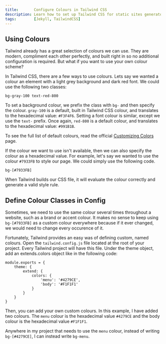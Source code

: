 ```yaml
---
title:       Configure Colours in Tailwind CSS
description: Learn how to set up Tailwind CSS for static sites generators, like Jekyll, so it can be used on GitHub Pages and other static hosts.
tags:        [Jekyll, TailwindCSS]
---
```


## Using Colours

Tailwind already has a great selection of colours we can use. They are modern, compliment each other perfectly, and built right in so no additional configuration is required. But what if you want to use your own colour scheme?

In Tailwind CSS, there are a few ways to use colours. Lets say we wanted a colour an element with a light grey background and dark red font. We could use the following two classes:

    bg-gray-100	text-red-800

To set a background colour, we prefix the class with `bg-` and then specify the colour. `gray-100` is a default, built in Tailwind CSS colour, and translates to the hexadecimal value: `#F3F4F6`. Setting a font colour is similar, except we use the `text-` prefix. Once again, `red-800` is a default colour, and translates to the hexadecimal value: `#991B1B`.

To see the full list of default colours, read the official [Customizing Colors](https://tailwindcss.com/docs/customizing-colors) page.

If the colour we want to use isn't available, then we can also specify the colour as a hexadecimal value. For example, let's say we wanted to use the colour `#7933FB` to style our page. We could simply use the following code.

    bg-[#7933FB]

When Tailwind builds our CSS file, it will evaluate the colour correctly and generate a valid style rule.

## Define Colour Classes in Config

Sometimes, we need to use the same colour several times throughout a website, such as a brand or accent colour. It makes no sense to keep using `bg-[#7933FB]` as a custom colour everywhere because if it ever changed, we would need to change every occurence of it.

Fortunately, Tailwind provides an easy was of defining custom, named colours. Open the `tailwind.config.js` file located at the root of your project. Every Tailwind project will have this file. Under the theme object, add an extends.colors object like in the following code:

    module.exports = {
        theme: {
            extend: {
                colors: {
                    'menu': '#4279CE',
                    'body': '#F1F1F1'
                }
            }
        }
    }

Then, you can add your own custom colours. In this example, I have added two colours. The `menu` colour is the hexadecimal value `#4279CE` and the body colour is the hexadecimal value `#F1F1F1`.

Anywhere in my project that needs to use the `menu` colour, instead of writing `bg-[#4279CE]`, I can instead write `bg-menu`.